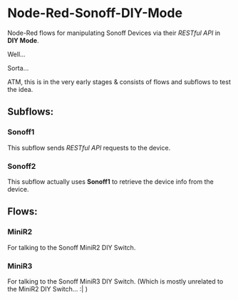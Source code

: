 # Node-Red-Sonoff-DIY-Mode
Node-Red flows for manipulating Sonoff Devices via their _RESTful API_ in __DIY Mode__.

Well...

Sorta...

ATM, this is in the very early stages & consists of flows and subflows to test the idea.

## Subflows:
### Sonoff1
This subflow sends _RESTful API_ requests to the device.
### Sonoff2
This subflow actually uses __Sonoff1__ to retrieve the device info from the device.

## Flows:
### MiniR2
For talking to the Sonoff MiniR2 DIY Switch.
### MiniR3
For talking to the Sonoff MiniR3 DIY Switch. (Which is mostly unrelated to the MiniR2 DIY Switch... :| )
